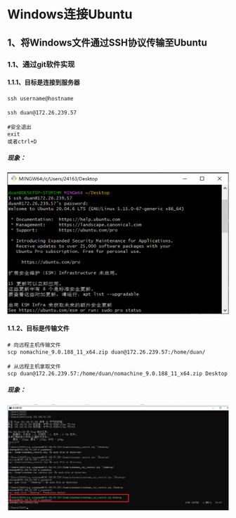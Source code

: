 # Windows连接Ubuntu
## 1、将Windows文件通过SSH协议传输至Ubuntu
### 1.1、通过git软件实现
#### 1.1.1、目标是连接到服务器
```
ssh username@hostname

ssh duan@172.26.239.57

#安全退出
exit 
或者ctrl+D
```
##### 现象：
![连接到服务器](.//pictures/1.1.1.png)
#### 1.1.2、目标是传输文件
```
# 向远程主机传输文件
scp nomachine_9.0.188_11_x64.zip duan@172.26.239.57:/home/duan/

# 从远程主机拿取文件
scp duan@172.26.239.57:/home/duan/nomachine_9.0.188_11_x64.zip Desktop

```

##### 现象：
![从远程主机拿取文件](./pictures/1.1.2.png)


